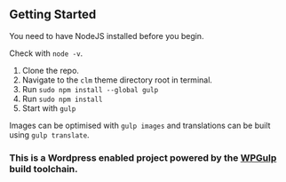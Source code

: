 ## Getting Started

You need to have NodeJS installed before you begin.

Check with `node -v`.

1.  Clone the repo.
2.  Navigate to the `clm` theme directory root in terminal.
3.  Run `sudo npm install --global gulp`
4.  Run `sudo npm install`
5.  Start with `gulp`

Images can be optimised with `gulp images` and translations can be built using `gulp translate`.

### This is a Wordpress enabled project powered by the [WPGulp](https://github.com/ahmadawais/WPGulp) build toolchain.

